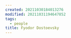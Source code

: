 ```yaml
---
created: 20211030184013276
modified: 20211031194647852
tags:
  - people
title: Fyodor Dostoevsky
---
```

